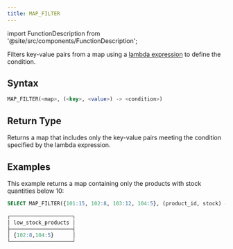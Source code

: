 ```yaml
---
title: MAP_FILTER
---
```

import FunctionDescription from '@site/src/components/FunctionDescription';

<FunctionDescription description="Introduced or updated: v1.2.652"/>

Filters key-value pairs from a map using a [lambda expression](../../00-sql-reference/42-lambda-expressions.md) to define the condition.

## Syntax

```sql
MAP_FILTER(<map>, (<key>, <value>) -> <condition>)
```

## Return Type

Returns a map that includes only the key-value pairs meeting the condition specified by the lambda expression.

## Examples

This example returns a map containing only the products with stock quantities below 10:

```sql
SELECT MAP_FILTER({101:15, 102:8, 103:12, 104:5}, (product_id, stock) -> (stock < 10)) AS low_stock_products;

┌────────────────────┐
│ low_stock_products │
├────────────────────┤
│ {102:8,104:5}      │
└────────────────────┘
```